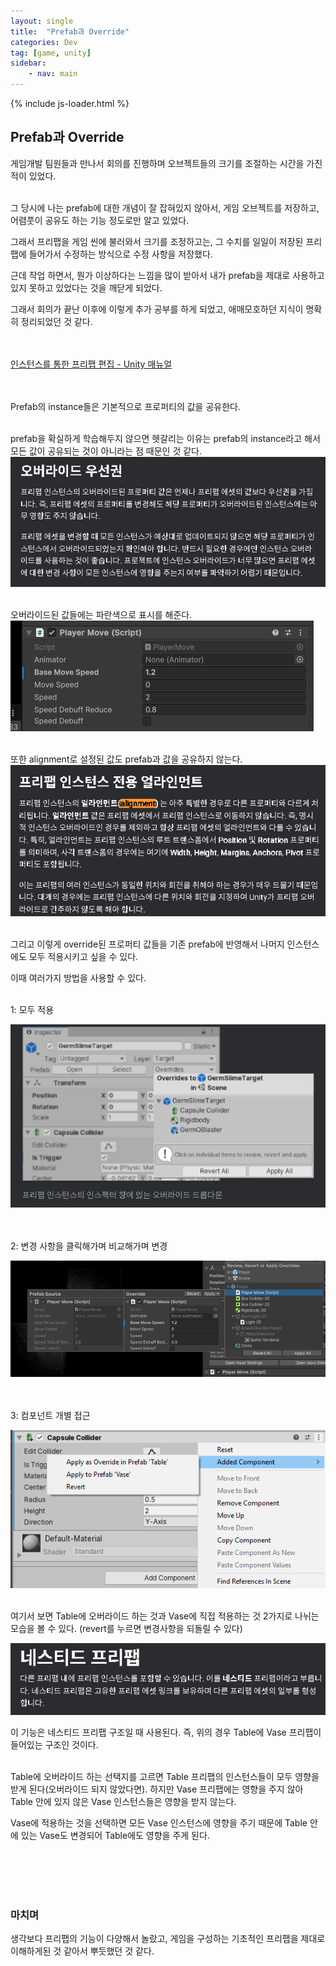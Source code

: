 ```yaml
---
layout: single
title:  "Prefab과 Override"
categories: Dev
tag: [game, unity]
sidebar:
    - nav: main
---
```


{% include js-loader.html %}



## Prefab과 Override


게임개발 팀원들과 만나서 회의를 진행하며 오브젝트들의 크기를 조절하는 시간을 가진 적이 있었다.
<br>
<br>

그 당시에 나는 prefab에 대한 개념이 잘 잡혀있지 않아서, 게임 오브젝트를 저장하고, 어렴풋이 공유도 하는 기능 정도로만 알고 있었다.

그래서 프리팹을 게임 씬에 불러와서 크기를 조정하고는, 그 수치를 일일이 저장된 프리팹에 들어가서 수정하는 방식으로 수정 사항을 저장했다. 

근데 작업 하면서, 뭔가 이상하다는 느낌을 많이 받아서 내가 prefab을 제대로 사용하고 있지 못하고 있었다는 것을 깨닫게 되었다.

그래서  회의가 끝난 이후에 이렇게 추가 공부를 하게 되었고, 애매모호하던 지식이 명확히 정리되었던 것 같다.
<br>
<br>
<br>

[인스턴스를 통한 프리팹 편집 - Unity 매뉴얼](https://docs.unity3d.com/kr/2021.3/Manual/EditingPrefabViaInstance.html)
<br>
<br>
<br>

Prefab의 instance들은 기본적으로 프로퍼티의 값을 공유한다.
<br>
<br>


prefab을 확실하게 학습해두지 않으면 헷갈리는 이유는 prefab의 instance라고 해서 모든 값이 공유되는 것이 아니라는 점 때문인 것 같다.
![alt text](</images/2025-08-29/image 1.png>)
<br>
<br>



오버라이드된 값들에는 파란색으로 표시를 해준다.
![alt text](</images/2025-08-29/image 2.png>)
<br>
<br>



또한 alignment로 설정된 값도 prefab과 값을 공유하지 않는다.
![alt text](</images/2025-08-29/image 3.png>)
<br>
<br>

그리고 이렇게 override된 프로퍼티 값들을 기존 prefab에 반영해서 나머지 인스턴스에도 모두 적용시키고 싶을 수 있다.

이때 여러가지 방법을 사용할 수 있다.
<br>
<br>

1: 모두 적용

![alt text](</images/2025-08-29/image 4.png>)
<br>
<br>
<br>

2: 변경 사항을 클릭해가며 비교해가며 변경

![alt text](</images/2025-08-29/image 5.png>)
<br>
<br>
<br>

3: 컴포넌트 개별 접근

![alt text](</images/2025-08-29/image 6.png>)
<br>
<br>

여기서 보면 Table에 오버라이드 하는 것과 Vase에 직접 적용하는 것 2가지로 나뉘는 모습을 볼 수 있다. (revert를 누르면 변경사항을 되돌릴 수 있다)

![alt text](</images/2025-08-29/image 7.png>)

이 기능은 네스티드 프리팹 구조일 때 사용된다. 즉, 위의 경우 Table에 Vase 프리팹이 들어있는 구조인 것이다.
<br>
<br>

Table에 오버라이드 하는 선택지를 고르면 Table 프리팹의 인스턴스들이 모두 영향을 받게 된다(오버라이드 되지 않았다면). 하지만 Vase 프리팹에는 영향을 주지 않아 Table 안에 있지 않은 Vase 인스턴스들은 영향을 받지 않는다. 

Vase에 적용하는 것을 선택하면 모든 Vase 인스턴스에 영향을 주기 때문에 Table 안에 있는 Vase도 변경되어 Table에도 영향을 주게 된다.

<br>
<br>
<br>
<br>

### 마치며

생각보다 프리팹의 기능이 다양해서 놀랐고, 게임을 구성하는 기초적인 프리팹을 제대로 이해하게된 것 같아서 뿌듯했던 것 같다.